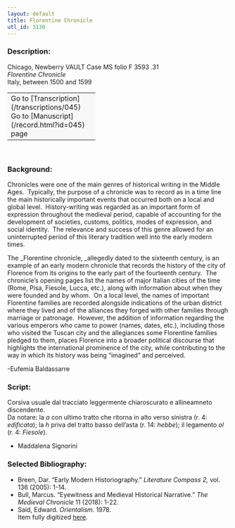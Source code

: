 ```yaml
---
layout: default
title: Florentine Chronicle
utl_id: 3130
---
```


### Description:

Chicago, Newberry VAULT Case MS folio F 3593 .31<br>
_Florentine Chronicle_<br>
Italy, between 1500 and 1599

<table border="0.5" cellpadding="1" cellspacing="1" style="width: 200px; background-color:#F8F8F8;"><tbody><tr><td>Go to [Transcription](/transcriptions/045)<br>
Go to [Manuscript](/record.html?id=045) page</td></tr></tbody></table> 

### Background:

Chronicles were one of the main genres of historical writing in the Middle Ages.  Typically, the purpose of a chronicle was to record as in a time line the main historically important events that occurred both on a local and global level.  History-writing was regarded as an important form of expression throughout the medieval period, capable of accounting for the development of societies, customs, politics, modes of expression, and social identity.  The relevance and success of this genre allowed for an uninterrupted period of this literary tradition well into the early modern times.

The _Florentine chronicle, _allegedly dated to the sixteenth century, is an example of an early modern chronicle that records the history of the city of Florence from its origins to the early part of the fourteenth century.  The chronicle’s opening pages list the names of major Italian cities of the time (Rome, Pisa, Fiesole, Lucca, etc.), along with information about when they were founded and by whom.  On a local level, the names of important Florentine families are recorded alongside indications of the urban district where they lived and of the alliances they forged with other families through marriage or patronage.  However, the addition of information regarding the various emperors who came to power (names, dates, etc.), including those who visited the Tuscan city and the allegiances some Florentine families pledged to them, places Florence into a broader political discourse that highlights the international prominence of the city, while contributing to the way in which its history was being “imagined” and perceived.

-Eufemia Baldassarre

### Script:

Corsiva usuale dal tracciato leggermente chiaroscurato e allineamneto discendente.<br>
Da notare: la _a_ con ultimo tratto che ritorna in alto verso sinistra (r. 4: _edificata_); la _h_ priva del tratto basso dell’asta (r. 14: _hebbe_); il legamento _ol_ (r. 4: _Fiesole_).<br>
- Maddalena Signorini

### Selected Bibliography:

- Breen, Dar. “Early Modern Historiography.” <i>Literature Compass 2,</i> vol. 136 (2005): 1-14.<br>
- Bull, Marcus. “Eyewitness and Medieval Historical Narrative.” <i>The Medieval Chronicle </i>11 (2018): 1-22.<br>
- Said, Edward. <i>Orientalism</i>. 1978.<br>
Item fully digitized [here](http://digcoll.newberry.org/#/item/ia-case_ms_f_3593_31).

